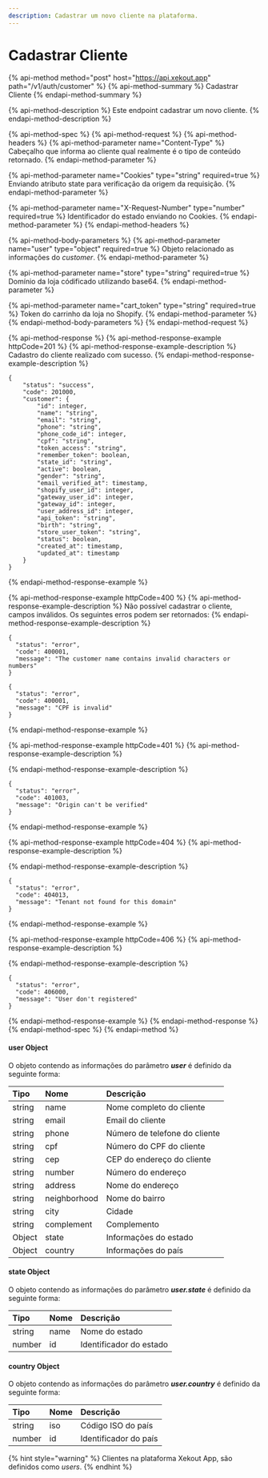 ```yaml
---
description: Cadastrar um novo cliente na plataforma.
---
```


# Cadastrar Cliente

{% api-method method="post" host="https://api.xekout.app" path="/v1/auth/customer" %}
{% api-method-summary %}
Cadastrar Cliente
{% endapi-method-summary %}

{% api-method-description %}
Este endpoint cadastrar um novo cliente. 
{% endapi-method-description %}

{% api-method-spec %}
{% api-method-request %}
{% api-method-headers %}
{% api-method-parameter name="Content-Type" %}
Cabeçalho que informa ao cliente qual realmente é o tipo de conteúdo retornado.
{% endapi-method-parameter %}

{% api-method-parameter name="Cookies" type="string" required=true %}
Enviando atributo state para verificação da origem da requisição.
{% endapi-method-parameter %}

{% api-method-parameter name="X-Request-Number" type="number" required=true %}
Identificador do estado enviando no Cookies.
{% endapi-method-parameter %}
{% endapi-method-headers %}

{% api-method-body-parameters %}
{% api-method-parameter name="user" type="object" required=true %}
Objeto relacionado as informações do _customer_.
{% endapi-method-parameter %}

{% api-method-parameter name="store" type="string" required=true %}
Domínio da loja códificado utilizando base64.
{% endapi-method-parameter %}

{% api-method-parameter name="cart\_token" type="string" required=true %}
Token do carrinho da loja no Shopify.
{% endapi-method-parameter %}
{% endapi-method-body-parameters %}
{% endapi-method-request %}

{% api-method-response %}
{% api-method-response-example httpCode=201 %}
{% api-method-response-example-description %}
Cadastro do cliente realizado com sucesso.
{% endapi-method-response-example-description %}

```text
{
	"status": "success",
	"code": 201000,
	"customer": {
		"id": integer,
		"name": "string",
		"email": "string",
		"phone": "string",
		"phone_code_id": integer,
		"cpf": "string",
		"token_access": "string",
		"remember_token": boolean,
		"state_id": "string",
		"active": boolean,
		"gender": "string",
		"email_verified_at": timestamp,
		"shopify_user_id": integer,
		"gateway_user_id": integer,
		"gateway_id": integer,
		"user_address_id": integer,
		"api_token": "string",
		"birth": "string",
		"store_user_token": "string",
		"status": boolean,
		"created_at": timestamp,
		"updated_at": timestamp
	}
}
```
{% endapi-method-response-example %}

{% api-method-response-example httpCode=400 %}
{% api-method-response-example-description %}
Não possível cadastrar o cliente, campos inválidos. Os seguintes erros podem ser retornados:
{% endapi-method-response-example-description %}

```text
{
  "status": "error",
  "code": 400001,
  "message": "The customer name contains invalid characters or numbers"
}

{
  "status": "error",
  "code": 400001,
  "message": "CPF is invalid"
}
```
{% endapi-method-response-example %}

{% api-method-response-example httpCode=401 %}
{% api-method-response-example-description %}

{% endapi-method-response-example-description %}

```
{
  "status": "error",
  "code": 401003,
  "message": "Origin can't be verified"
}
```
{% endapi-method-response-example %}

{% api-method-response-example httpCode=404 %}
{% api-method-response-example-description %}

{% endapi-method-response-example-description %}

```
{
  "status": "error",
  "code": 404013,
  "message": "Tenant not found for this domain"
}
```
{% endapi-method-response-example %}

{% api-method-response-example httpCode=406 %}
{% api-method-response-example-description %}

{% endapi-method-response-example-description %}

```
{
  "status": "error",
  "code": 406000,
  "message": "User don't registered"
}
```
{% endapi-method-response-example %}
{% endapi-method-response %}
{% endapi-method-spec %}
{% endapi-method %}

#### user Object

O objeto contendo as informações do parâmetro _**user**_ é definido da seguinte forma:

| Tipo | Nome | Descrição |
| :--- | :--- | :--- |
| string | name | Nome completo do cliente |
| string | email | Email do cliente |
| string | phone | Número de telefone do cliente |
| string | cpf | Número do CPF do cliente |
| string | cep | CEP do endereço do cliente |
| string | number | Número do endereço |
| string | address | Nome do endereço |
| string | neighborhood | Nome do bairro |
| string | city | Cidade |
| string | complement | Complemento |
| Object | state | Informações do estado |
| Object | country | Informações do país |

#### state Object

O objeto contendo as informações do parâmetro _**user.state**_ é definido da seguinte forma:

| Tipo | Nome | Descrição |
| :--- | :--- | :--- |
| string | name | Nome do estado |
| number | id | Identificador do estado |

#### country Object

O objeto contendo as informações do parâmetro _**user.country**_ é definido da seguinte forma:

| Tipo | Nome | Descrição |
| :--- | :--- | :--- |
| string | iso | Código ISO do país |
| number | id | Identificador do país |

{% hint style="warning" %}
Clientes na plataforma Xekout App, são definidos como _users_.
{% endhint %}



